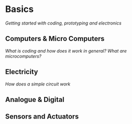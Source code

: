 # Basics
_Getting started with coding, prototyping and electronics_

## Computers & Micro Computers

_What is coding and how does it work in general? What are microcomputers?_

## Electricity

_How does a simple circuit work_

## Analogue & Digital
## Sensors and Actuators
